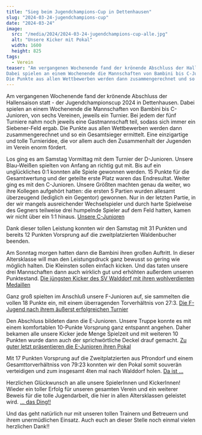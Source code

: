 ```yaml
---
title: "Sieg beim Jugendchampions-Cup in Dettenhausen"
slug: "2024-03-24-jugendchampions-cup"
date: "2024-03-24"
image:
  src: "/media/2024/2024-03-24-jugendchampions-cup-alle.jpg"
  alt: "Unsere Kicker mit Pokal"
  width: 1600
  height: 825
tags:
  - Verein
teaser: "Am vergangenen Wochenende fand der krönende Abschluss der Hallensaison statt - der Jugendchampionscup 2024 in Dettenhausen.
Dabei spielen an einem Wochenende die Mannschaften von Bambini bis C-Junioren, von sechs Vereinen, jeweils ein Turnier.
Die Punkte aus allen Wettbewerben werden dann zusammengerechnet und so ein Gesamtsieger ermittelt."
---
```

Am vergangenen Wochenende fand der krönende Abschluss der Hallensaison statt - der Jugendchampionscup 2024 in Dettenhausen.
Dabei spielen an einem Wochenende die Mannschaften von Bambini bis C-Junioren, von sechs Vereinen, jeweils ein Turnier. Bei jedem der fünf Turniere nahm noch jeweils eine Gastmannschaft teil, sodass sich immer ein Siebener-Feld ergab.
Die Punkte aus allen Wettbewerben werden dann zusammengerechnet und so ein Gesamtsieger ermittelt.
Eine einzigartige und tolle Turnieridee, die vor allem auch den Zusammenhalt der Jugenden im Verein enorm fördert.

Los ging es am Samstag Vormittag mit dem Turnier der D-Junioren. Unsere Blau-Weißen spielten von Anfang an richtig gut mit. Bis auf ein unglückliches 0:1 konnten alle Spiele gewonnen werden. 15 Punkte für die Gesamtwertung und der geteilte erste Platz waren das Endresultat.
Weiter ging es mit den C-Junioren. Unsere Größten machten genau da weiter, wo ihre Kollegen aufgehört hatten: die ersten 5 Partien wurden allesamt überzeugend (lediglich ein Gegentor) gewonnen. Nur in der letzten Partie, in der wir mangels ausreichender Wechselspieler und durch harte Spielweise des Gegners teilweise drei humpelnde Spieler auf dem Feld hatten, kamen wir nicht über ein 1:1 hinaus.
[Unsere C-Junioren](/media/2024/2024-03-24-jugendchampions-cup-c.jpg)

Dank dieser tollen Leistung konnten wir den Samstag mit 31 Punkten und bereits 12 Punkten Vorsprung auf die zweitplatzierten Waldenbucher beenden.

Am Sonntag morgen hatten dann die Bambini ihren großen Auftritt. In dieser Altersklasse will man den Leistungsdruck ganz bewusst so gering wie möglich halten. Die Kleinsten sollen einfach kicken. Und das taten unsere drei Mannschaften dann auch wirklich gut und erhöhten außerdem unseren Punktestand.
[Die jüngsten Kicker des SV Walddorf mit ihren wohlverdienten Medaillen](/media/2024/2024-03-24-jugendchampions-cup-bambini.jpg)

Ganz groß spielten im Anschluß unsere F-Junioren auf, sie sammelten die vollen 18 Punkte ein, mit einem überragenden Torverhältnis von 27:3.
[Die F-Jugend nach ihrem äußerst erfolgreichen Turnier](/media/2024/2024-03-24-jugendchampions-cup-bambini.jpg)

Den Abschluss bildeten dann die E-Junioren. Unsere Truppe konnte es mit einem komfortablen 10-Punkte Vorsprung ganz entspannt angehen.
Daher bekamen alle unsere Kicker jede Menge Spielzeit und mit weiteren 10 Punkten wurde dann auch der sprichwörtliche Deckel drauf gemacht.
[Zu guter letzt präsentieren die E-Junioren ihren Pokal](/media/2024/2024-03-24-jugendchampions-cup-bambini.jpg)

Mit 17 Punkten Vorsprung auf die Zweitplatzierten aus Pfrondorf und einem Gesamttorverhältniss von 79:23 konnten wir den Pokal somit souverän verteidigen und zum insgesamt 4ten mal nach Walddorf holen.
[Da ist ...](/media/2024/2024-03-24-jugendchampions-cup-jubel-1.jpg)

Herzlichen Glückwunsch an alle unsere SpielerInnen und KickerInnen! Wieder ein toller Erfolg für unseren gesamten Verein und ein weiterer Beweis für die tolle Jugendarbeit, die hier in allen Altersklassen geleistet wird.
[... das Ding!!](/media/2024/2024-03-24-jugendchampions-cup-jubel-2.jpg)

Und das geht natürlich nur mit unseren tollen Trainern und Betreuern und ihrem unermüdlichen Einsatz.
Auch euch an dieser Stelle noch einmal vielen herzlichen Dank!!



